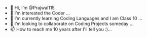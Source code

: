 - 👋 Hi, I’m @Prajwal115
- 👀 I’m interested the Coder ...
- 🌱 I’m currently learning Coding Languages and I am Class 10 ...
- 💞️ I’m looking to collaborate on Coding Projects someday ...
- 📫 How to reach me 10 years after I'll tell you :)...

<!---
Prajwal115/Prajwal115 is a ✨ special ✨ repository because its `README.md` (this file) appears on your GitHub profile.
You can click the Preview link to take a look at your changes.
--->
